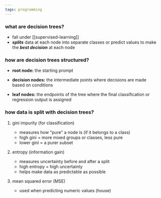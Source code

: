 ```yaml
---
tags: programming
---
```


### what are decision trees?
- fall under [[supervised-learning]]
- ***splits*** data at each node into separate classes or predict values to make the ***best decision*** at each node

### how are decision trees structured? 
- **root node:** the starting prompt

- **decision nodes:** the intermediate points where decisions are made based on conditions

- **leaf nodes:** the endpoints of the tree where the final classification or regression output is assigned

### how data is split with decision trees?
1. gini impurity (for classification)
	- measures how "pure" a node is (if it belongs to a class)
	- high gini = more mixed groups or classes, less pure
	- lower gini = a purer subset

2. entropy (information gain)
	- measures uncertainty before and after a split 
	- high entropy = high uncertainty 
	- helps make data as predictable as possible

3. mean squared error (MSE)
	- used when predicting numeric values (house)
